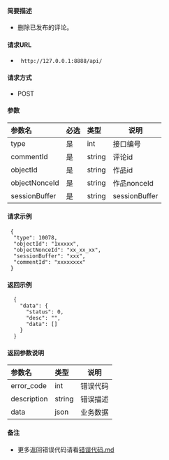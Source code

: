 
#### 简要描述

- 删除已发布的评论。

#### 请求URL
- ` http://127.0.0.1:8888/api/`
  
#### 请求方式
- POST 

#### 参数

| 参数名           | 必选 | 类型     | 说明                   |   
|:--------------|:---|:-------|----------------------|   
| type          | 是  | int    | 接口编号                 |   
| commentId     | 是  | string | 评论id                 |   
| objectId      | 是  | string | 作品id                 |   
| objectNonceId | 是  | string | 作品nonceId            |   
| sessionBuffer | 是  | string | sessionBuffer        |   

#### 请求示例

```
 {
  "type": 10078,
  "objectId": "1xxxxx",
  "objectNonceId": "xx_xx_xx",
  "sessionBuffer": "xxx",
  "commentId": "xxxxxxxx"
 } 
```

#### 返回示例 

``` 
  {
    "data": {
      "status": 0,
      "desc": "",
      "data": []
    }
  }
```

#### 返回参数说明 

| 参数名         | 类型     | 说明   |   
|:------------|:-------|------|   
| error_code  | int    | 错误代码 |   
| description | string | 错误描述 |   
| data        | json   | 业务数据 |   

#### 备注 

- 更多返回错误代码请看[错误代码.md](../错误代码.md)








